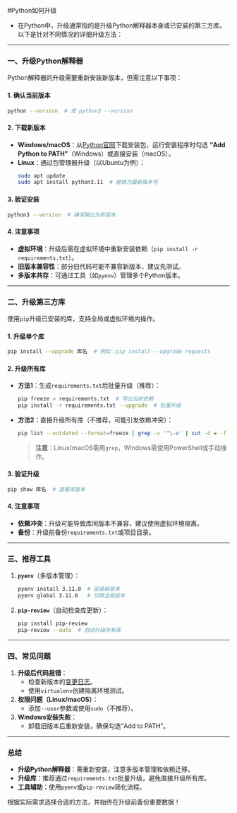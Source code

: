 #Python如何升级

- 在Python中，升级通常指的是升级Python解释器本身或已安装的第三方库。以下是针对不同情况的详细升级方法：

---

### **一、升级Python解释器**
Python解释器的升级需要重新安装新版本，但需注意以下事项：

#### **1. 确认当前版本**
```bash
python --version  # 或 python3 --version
```

#### **2. 下载新版本**
- **Windows/macOS**：从[Python官网](https://www.python.org/downloads/)下载安装包，运行安装程序时勾选 **“Add Python to PATH”**（Windows）或直接安装（macOS）。
- **Linux**：通过包管理器升级（以Ubuntu为例）：
  ```bash
  sudo apt update
  sudo apt install python3.11  # 替换为最新版本号
  ```

#### **3. 验证安装**
```bash
python3 --version  # 确保输出为新版本
```

#### **4. 注意事项**
- **虚拟环境**：升级后需在虚拟环境中重新安装依赖（`pip install -r requirements.txt`）。
- **旧版本兼容性**：部分旧代码可能不兼容新版本，建议先测试。
- **多版本共存**：可通过工具（如`pyenv`）管理多个Python版本。

---

### **二、升级第三方库**
使用`pip`升级已安装的库，支持全局或虚拟环境内操作。

#### **1. 升级单个库**
```bash
pip install --upgrade 库名  # 例如：pip install --upgrade requests
```

#### **2. 升级所有库**
- **方法1**：生成`requirements.txt`后批量升级（推荐）：
  ```bash
  pip freeze > requirements.txt  # 导出当前依赖
  pip install -r requirements.txt --upgrade  # 批量升级
  ```
- **方法2**：直接升级所有库（不推荐，可能引发依赖冲突）：
  ```bash
  pip list --outdated --format=freeze | grep -v '^\-e' | cut -d = -f 1 | xargs -n1 pip install -U
  ```
  > **注意**：Linux/macOS需用`grep`，Windows需使用PowerShell或手动操作。

#### **3. 验证升级**
```bash
pip show 库名  # 查看库版本
```

#### **4. 注意事项**
- **依赖冲突**：升级可能导致库间版本不兼容，建议使用虚拟环境隔离。
- **备份**：升级前备份`requirements.txt`或项目目录。

---

### **三、推荐工具**
1. **`pyenv`**（多版本管理）：
   ```bash
   pyenv install 3.11.0  # 安装新版本
   pyenv global 3.11.0   # 切换全局版本
   ```
2. **`pip-review`**（自动检查库更新）：
   ```bash
   pip install pip-review
   pip-review --auto  # 自动升级所有库
   ```

---

### **四、常见问题**
1. **升级后代码报错**：
   - 检查新版本的[变更日志](https://docs.python.org/3/whatsnew/)。
   - 使用`virtualenv`创建隔离环境测试。
2. **权限问题（Linux/macOS）**：
   - 添加`--user`参数或使用`sudo`（不推荐）。
3. **Windows安装失败**：
   - 卸载旧版本后重新安装，确保勾选“Add to PATH”。

---

### **总结**
- **升级Python解释器**：需重新安装，注意多版本管理和依赖迁移。
- **升级库**：推荐通过`requirements.txt`批量升级，避免直接升级所有库。
- **工具辅助**：使用`pyenv`或`pip-review`简化流程。

根据实际需求选择合适的方法，并始终在升级前备份重要数据！
